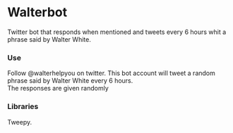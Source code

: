 # Walterbot
Twitter bot that responds when mentioned and tweets every 6 hours whit a phrase said by Walter White. 

### Use

Follow @walterhelpyou on twitter. This bot account will tweet a random phrase said by Walter White every 6 hours. \
The responses are given randomly

### Libraries

Tweepy.







